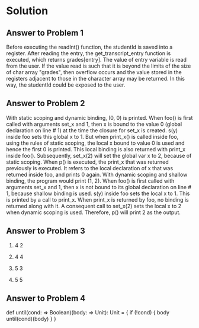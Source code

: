 # Solution

## Answer to Problem 1
Before executing the readInt() function, the studentId is saved into a register. After reading the entry, the get_transcript_entry function is executed, which returns grades[entry]. The value of entry variable is read from the user. If the value read is such that it is beyond the limits of the size of char array "grades", then overflow occurs and the value stored in the registers adjacent to those in the character array may be returned. In this way, the studentId could be exposed to the user.

## Answer to Problem 2
With static scoping and dynamic binding, (0, 0) is printed. When foo() is first called with arguments set_x and 1, then x is bound to the value 0 (global declaration on line # 1) at the time the closure for set_x is created. s(y) inside foo sets this global x to 1. But when print_x() is called inside foo, using the rules of static scoping, the local x bound to value 0 is used and hence the first 0 is printed. This local binding is also returned with print_x inside foo(). Subsequently, set_x(2) will set the global var x to 2, because of static scoping. When p() is executed, the print_x that was returned previously is executed. It refers to the local declaration of x that was returned inside foo, and prints 0 again. 
With dynamic scoping and shallow binding, the program would print (1, 2). When foo() is first called with arguments set_x and 1, then x is not bound to its global declaration on line # 1, because shallow binding is used. s(y) inside foo sets the local x to 1. This is printed by a call to print_x. When print_x is returned by foo, no binding is returned along with it. A consequent call to set_x(2) sets the local x to 2 when dynamic scoping is used. Therefore, p() will print 2 as the output.

## Answer to Problem 3
1. 4
   2

2. 4
   4

3. 5
   3

4. 5
   5
    

## Answer to Problem 4
def until(cond: => Boolean)(body: => Unit): Unit = {
  if (!cond) {
    body
    until(cond)(body)
  }
}
